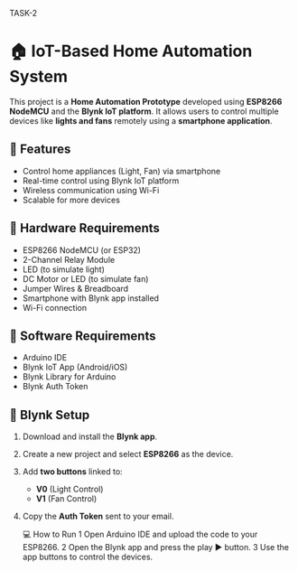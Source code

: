 TASK-2
# 🏠 IoT-Based Home Automation System

This project is a **Home Automation Prototype** developed using **ESP8266 NodeMCU** and the **Blynk IoT platform**. 
It allows users to control multiple devices like **lights and fans** remotely using a **smartphone application**.

## 🚀 Features

- Control home appliances (Light, Fan) via smartphone
- Real-time control using Blynk IoT platform
- Wireless communication using Wi-Fi
- Scalable for more devices

## 🔧 Hardware Requirements

- ESP8266 NodeMCU (or ESP32)
- 2-Channel Relay Module
- LED (to simulate light)
- DC Motor or LED (to simulate fan)
- Jumper Wires & Breadboard
- Smartphone with Blynk app installed
- Wi-Fi connection

## 📱 Software Requirements

- Arduino IDE
- Blynk IoT App (Android/iOS)
- Blynk Library for Arduino
- Blynk Auth Token

## 📲 Blynk Setup

1. Download and install the **Blynk app**.
2. Create a new project and select **ESP8266** as the device.
3. Add **two buttons** linked to:
   - **V0** (Light Control)
   - **V1** (Fan Control)
4. Copy the **Auth Token** sent to your email.

   💻 How to Run
1 Open Arduino IDE and upload the code to your ESP8266.
2 Open the Blynk app and press the play ▶️ button.
3 Use the app buttons to control the devices.



